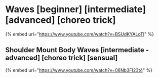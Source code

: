 # Waves \[beginner] \[intermediate] \[advanced] \[choreo trick]

{% embed url="https://www.youtube.com/watch?v=BSUdKYALoTI" %}

## Shoulder Mount Body Waves \[intermediate - advanced] \[choreo trick] \[sensual]

{% embed url="https://www.youtube.com/watch?v=06Nb3FI23t4" %}
